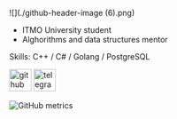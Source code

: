 ![](./github-header-image (6).png)

* ITMO University student
* Alghorithms and data structures mentor



Skills: C++ / C# / Golang / PostgreSQL



[<img src='https://cdn.jsdelivr.net/npm/simple-icons@3.0.1/icons/github.svg' alt='github' height='40'>](https://github.com/sara-tasher)  [<img src='https://cdn.jsdelivr.net/npm/simple-icons@3.0.1/icons/telegram.svg' alt='telegram' height='40'>](https://t.me/sara_tasher)    

![GitHub metrics](https://metrics.lecoq.io/sara-tasher)  

